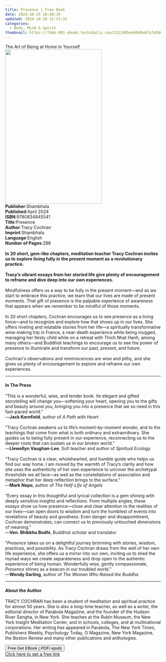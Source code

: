 ```yaml
---
title: Presence | Free Book
date: 2024-10-25 20:49:39
updated: 2024-10-26 12:23:24
categories:
  - Body, Mind & Spirit
thumbnail: https://thmb-001-ebook.techidaily.com/2121005ee60d0e6fa7a506eccf8cb4e56f361b938c069ae2e2cb115496dbff32.jpg
---
```

<main id="book-container">
  <div class="flex flex-col">
    <div class="book-brief flex-1 py-6 px-4 sm:p-6 md:py-10 md:px-8">
      <!-- brief-->
      <div class="book-brief-main">The Art of Being at Home in Yourself</div>
    </div>
    <div
      class="book-meta-info flex-1 grid gap-4 col-start-1 col-end-3 row-start-1 sm:mb-6 sm:grid-cols-4 lg:gap-6 lg:col-start-2 lg:row-end-6 lg:row-span-6 lg:mb-0"
    >
      <div
        class="book-meta-info-left place-content-center mt-4 p-4 text-sm leading-6 col-start-2 col-span-2 dark:text-slate-400"
      >
        <img
          class="w-full h-500 object-cover rounded-lg sm:h-255 sm:col-span-2 lg:col-span-full"
          src="https://img-001-ebook.techidaily.com/20c67b8bb4c01f0fe008ad4657c362860474b3e64329fa8e7bb899acf37a5c22.jpg"
          alt=""
          width="312"
          height="500"
        />
      </div>
      <div
        class="book-meta-info-right mt-2 col-start-1 row-start-2 col-span-3 self-center"
      >
        <!-- meta data  -->
        <div class="flex flex-col px-4 md:px-8">
          <div class="flex-1">
            <strong>Publisher</strong>:<span class="px-2">Shambhala</span>
          </div>
          <div class="flex-1">
            <strong>Published</strong>:<span class="px-2">April 2024</span>
          </div>
          <div class="flex-1">
            <strong>ISBN</strong>:<span class="px-2">9780834845541</span>
          </div>
          <div class="flex-1">
            <strong>Title</strong>:<span class="px-2">Presence</span>
          </div>
          <div class="flex-1">
            <strong>Author</strong>:<span class="px-2">Tracy Cochran</span>
          </div>
          <div class="flex-1">
            <strong>Imprint</strong>:<span class="px-2">Shambhala</span>
          </div>
          <div class="flex-1">
            <strong>Language</strong>:<span class="px-2">English</span>
          </div>
          <div class="flex-1">
            <strong>Number of Pages</strong>:<span class="px-2">288</span>
          </div>
        </div>
      </div>
    </div>
    <div class="book-description flex-1 py-6 px-4 sm:p-6 md:py-10 md:px-8">
      <div class="book-description-main">
        <div accordion-content="" id="description">
          <b
            ><br />In 20 short, gem-like chapters, meditation teacher Tracy
            Cochran invites us to explore living fully in the present moment as
            a revolutionary practice.<br /><br />Tracy’s vibrant essays from her
            storied life give plenty of encouragement to reframe and dive deep
            into our own experiences.</b
          ><br /><br />Mindfulness offers us a way to be fully in the present
          moment—and as we start to embrace this practice, we learn that our
          lives are made of present moments. That gift of presence is the
          palpable experience of awareness that appears when we remember to be
          mindful of those moments.&nbsp; &nbsp;<br /><b></b><br />In 20 short
          chapters, Cochran encourages us to see presence as a living force—and
          to recognize and explore how that shows up in our lives. She offers
          riveting and relatable stories from her life—a spiritually
          transformative wine-making trip in France, a near-death experience
          while being mugged, managing her feisty child while on a retreat with
          Thich Nhat Hanh, among many others—and Buddhist teachings to encourage
          us to see the power of presence to illuminate and transform our past,
          present, and future.&nbsp;<br /><b></b><br />Cochran's observations
          and reminiscences are wise and pithy, and she gives us plenty of
          encouragement to explore and reframe our own experiences.
        </div>
        <div class="accordion-fader"></div>
      </div>
    </div>
    <div class="book-excerpts flex-1 py-6 px-4 sm:p-6 md:py-10 md:px-8">
      <!-- excerpts-->
      <div class="book-excerpts-main">
        <hr />
        <h4 class="placeholder placeholder-heading">
          <span>In The Press</span>
        </h4>
        <p>
          “This is a wonderful, wise, and tender book. Its elegant and gifted
          storytelling will change you—softening your heart, opening you to the
          gifts and beauty around you, bringing you into a presence that we so
          need in this fast-paced world.”<br />—<b>Jack Kornfield</b>, author of
          <i>A Path with Heart</i><br /><br />“Tracy Cochran awakens us to
          life’s moment-by-moment wonder, and to the teachings that come from
          what is both ordinary and extraordinary. She guides us to being fully
          present in our experience, reconnecting us to the deeper roots that
          can sustain us in our broken world.”<br />—<b>Llewellyn Vaughan-Lee</b
          >, Sufi teacher and author of <i>Spiritual Ecology</i
          ><br /><br />“Tracy Cochran is a clear, wholehearted, and humble guide
          who helps us find our way home. I am moved by the warmth of Tracy’s
          clarity and how she uses the authenticity of her own experience to
          uncover the archetypal thresholds we all face—as well as the
          constellations of association and metaphor that her deep reflection
          brings to the surface.”<br />—<b>Mark Nepo</b>, author of
          <i>The Half-Life of Angels</i><br /><br />“Every essay in this
          thoughtful and lyrical collection is a gem shining with deeply
          sensitive insights and reflections. From multiple angles, these essays
          show us how presence—close and clear attention to the realities of our
          lives—can open doors to wisdom and turn the humblest of events into
          revelations of beauty and goodness. Even danger and disappointment,
          Cochran demonstrates, can connect us to previously untouched
          dimensions of meaning.”<br />—<b>Ven. Bhikkhu Bodhi</b>, Buddhist
          scholar and translator<br /><br />“<i>Presence</i> takes us on a
          delightful journey brimming with stories, wisdom, practices, and
          possibility. As Tracy Cochran draws from the well of her own life
          experience, she offers us a mirror into our own, inviting us to shed
          the myriad ways we create separateness and drop open to the authentic
          experience of being human. Wonderfully wise, gently compassionate,
          <i>Presence</i> shines as a beacon in our troubled world.”<br />—<b
            >Wendy Garling</b
          >, author of&nbsp;<i>The Woman Who Raised the Buddha</i>
        </p>
      </div>
    </div>
    <div class="book-about-author flex-1 py-6 px-4 sm:p-6 md:py-10 md:px-8">
      <!-- about author-->
      <div class="book-main-author-main">
        <hr />
        <h4 class="placeholder placeholder-heading">
          <span>About the Author</span>
        </h4>
        <p>
          ​TRACY COCHRAN has been a student of meditation and spiritual practice
          for almost 50 years. She is also a long-time teacher, as well as a
          writer, the editorial director of Parabola Magazine, and the founder
          of the Hudson River Sangha, in New York. She teaches at the Rubin
          Museum, the New York Insight Meditation Center, and in schools,
          colleges, and at multinational corporations. Her writing has appeared
          in Parabola, The New York Times, Publishers Weekly, Psychology Today,
          O Magazine, New York Magazine, the Boston Review and many other
          publications and anthologies.
        </p>
      </div>
    </div>
    <div class="book-free-get flex-1 py-6 px-4 sm:p-6 md:py-10 md:px-8">
      <button
        id="btn-free-get"
        class="bg-blue-500 hover:bg-blue-700 text-white font-bold py-2 px-4 rounded"
      >
        Free Get EBook (.PDF/.epub)
      </button>
      <div id="countdown-display" class="px-2 text-lg mt-2"></div>
      <a
        id="free-link"
        class="hidden bg-blue-500 hover:bg-blue-700 text-white font-bold py-2 px-4 rounded"
        href="https://www.ebooks.com/en-us/book/211132883/presence/tracy-cochran/"
        target="_blank"
        >Click here to get a free link</a
      >
    </div>
    <script>
      let countdownTime = 0;
      let countdownInterval = null;
      document
        .getElementById('btn-free-get')
        .addEventListener('click', startCountdown);
      function startCountdown() {
        countdownTime = new Date().getTime() + 60000 * 3;
        countdownInterval = setInterval(updateCountdown, 1000);
        document.getElementById('btn-free-get').disabled = true;
        document
          .getElementById('btn-free-get')
          .classList.add('bg-gray-500', 'cursor-not-allowed');
      }
      function updateCountdown() {
        let currentTime = new Date().getTime();
        let timeLeft = countdownTime - currentTime;
        let secondsLeft = Math.floor(timeLeft / 1000);
        document.getElementById('countdown-display').innerHTML =
          `Remaining time: ${secondsLeft} seconds.`;
        if (secondsLeft <= 0) {
          clearInterval(countdownInterval);
          document.getElementById('btn-free-get').classList.add('hidden');
          document.getElementById('free-link').classList.remove('hidden');
          document.getElementById('countdown-display').innerHTML = '';
        }
      }
    </script>
  </div>
</main>
